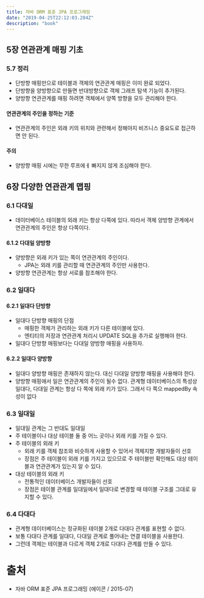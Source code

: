 ```yaml
---
title: 자바 ORM 표준 JPA 프로그래밍
date: "2019-04-25T22:12:03.284Z"
description: "book"
---
```


## 5장 연관관계 매핑 기초
### 5.7 정리
* 단방향 매핑만으로 테이블과 객체의 연관관계 매핑은 이미 완료 되었다.
* 단방향을 양방향으로 만들면 반대방향으로 객체 그래프 탐색 기능이 추가된다.
* 양방향 연관관계를 매핑 하려면 객체에서 양쪽 방향을 모두 관리해야 한다.
#### 연관관계의 주인을 정하는 기준
* 연관관계의 주인은 외래 키의 위치와 관련해서 정해야지 비즈니스 중요도로 접근하면 안 된다.

#### 주의
* 양방향 매핑 시에는 무한 루프에ㅔ 빠지지 않게 조심해야 한다.

## 6장 다양한 연관관계 맵핑
### 6.1 다대일
* 데이터베이스 테이블의 외래 키는 항상 다쪽에 있다. 따라서 객체 양방향 관계에서 연관관계의 주인은 항상 다쪽이다.
#### 6.1.2 다대일 양방향
* 양방향은 외래 키가 있는 쪽이 연관관계의 주인이다.
  * JPA는 외래 키를 관리할 때 연관관계의 주인만 사용한다.
* 양방향 연관관계는 항상 서로를 참조해야 한다.

### 6.2 일대다
#### 6.2.1 일대다 단방향
* 일대다 단방향 매핑의 단점
  * 매핑한 객체가 관리하는 외래 키가 다른 테이블에 있다.
  * 엔티티의 저장과 연관관계 처리시 UPDATE SQL을 추가로 실행해야 한다.
* 일대다 단방향 매핑보다는 다대일 양방향 매핑을 사용하자.

#### 6.2.2 일대다 양방향
* 일대다 양방향 매핑은 존재하지 않는다. 대신 다대일 양방향 매핑을 사용해야 한다.
* 양방향 매핑애서 일은 연관관계의 주인이 될수 없다. 관계형 데이터베이스의 특성상 일대다, 다대일 관계는 항상 다 쪽에 외래 키가 있다. 그래서 다 쪽으 mappedBy 속성이 없다

### 6.3 일대일
* 일대일 관계는 그 반대도 일대일
* 주 테이블이나 대상 테이블 둘 중 어느 곳이나 외래 키를 가질 수 있다.
* 주 테이블의 외래 키
  * 외래 키를 객체 참조와 비슷하게 사용할 수 있어서 객체지향 개발자들이 선호
  * 장점은 주 테이블이 외래 키를 가지고 있으므로 주 테이블만 확인해도 대상 테이블과 연관관계가 있는지 알 수 있다.
* 대상 테이블의 외래 키
  * 전통적인 데이터베이스 개발자들이 선호
  * 장점은 테이블 관계를 일대일에서 일대다로 변경할 때 테이블 구조를 그대로 유지할 수 있다.

### 6.4 다대다
* 관계형 데이터베이스는 정규화된 테이블 2개로 다대다 관계를 표현할 수 없다.
* 보통 다대다 관계를 일대다, 다대일 관계로 풀어내는 연결 테이블을 사용한다.
* 그런데 객체는 테이블과 다르게 객체 2개로 다대다 관계를 만들 수 있다.

# 출처
* 자바 ORM 표준 JPA 프로그래밍 (에이콘 / 2015-07)